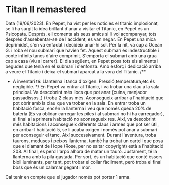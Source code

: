 # Titan II remastered
Data (19/06/2023).
En Pepet, ha vist per les notícies el titanic implosionat, se li ha surgit la idea brillant d'anar a visitar el Titanic, en Pepet és un Psicopata. Després, ell comenta als seus amics si li vol acompanyar, tots després d'assebentar-se de l'accident, es van negar. En Pepet una mica deprimidet, s'en va enfadat i decideix anar-hi sol. Per la nit, va cap a Ocean G. i roba el nou submarí que havíen fet. Aquest submarí és indestructible i conté infinits tancs d'aire comprimit. S'emporta el submarí amb una grua cap a casa (viu al carrer). El dia següent, en Pepet posa tots els aliments i begudes que tenía en el submarí i s'enfonza. Amb esforç i dedicació arriba a veure el Titanic i deixa el submarí aparcat a la vora del Titanic.
/**
* A inventari té: Llanterna i tanca d'oxigen. Pressió,temperatura,etc és negligible.
*/
En Pepet va entrar al Titanic, i va trobar una clau a la sala principal. Va descobrint més llocs que pot anar (cuina, menjador passadissos..) i troba 2 claus més. Aconsegueix arribar a l'habitació que pot obrir amb la clau que va trobar en la sala. En entrar troba un habitació fosca, encén la llanterna i veu que només queda 20% de batería (Es va oblidar carregar les piles i al submarí no hi ha carregador), al final a la primera habitació no aconsegueix res. Així, va descobrint més habitacions i aconsegueix diferents claus i armes que pot ser útil, en arribar l'habitació 5, se li acaba oxigen i només pot anar a submarí per aconseguir el tanc. Així successivament. Durant l'aventura, troba taurons, meduses i peixos llanterna, també ha trobat un cartell que posa que el diamant de Hope (Rose, per no saltar copyright) està a l'habitació 208. Al final, es perd l'arpó alhora de matar un tauró. Justament, té la llanterna amb la pila gastada. Per sort, és un habitació que conté èssers bioil·luminants, per tant, pot trobar el collar fàcilment, però troba el final boss que és un calamar gegant i mor.

Cal tenir en compte que el jugador només pot portar 1 arma.
